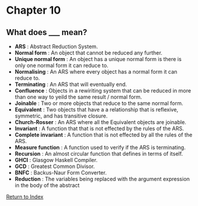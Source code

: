 # Chapter 10
## What does ___ mean?

- **ARS** : Abstract Reduction System.
- **Normal form** : An object that cannot be reduced any further.
- **Unique normal form** : An object has a unique normal form is there is only one normal form it can reduce to.
- **Normalising** : An ARS where every object has a normal form it can reduce to.
- **Terminating** : An ARS that will eventually end.
- **Confluence** : Objects in a rewiriting system that can be reduced in more than one way to yeild the same result / normal form.
- **Joinable** : Two or more objects that reduce to the same normal form.
- **Equivalent** : Two objects that have a a relationship that is reflexive, symmetric, and has transitive closure. 
- **Church-Rosser** : An ARS where all the Equivalent objects are joinable.
- **Invariant** : A function that that is not effected by the rules of the ARS.
- **Complete invariant** : A function that is not effected by all the rules of the ARS. 
- **Measure function** : A function used to verify if the ARS is terminating.
- **Recursion** : An almost circular function that defines in terms of itself.
- **GHCI** : Glasgow Haskell Compiler.
- **GCD** : Greatest Common Divisor.
- **BNFC** : Backus-Naur Form Converter.
- **Reduction** : The variables being replaced with the argument expression in the body of the abstract

[Return to Index](https://github.com/etkenned/CPSC354_Blog/blob/main/README.md)
